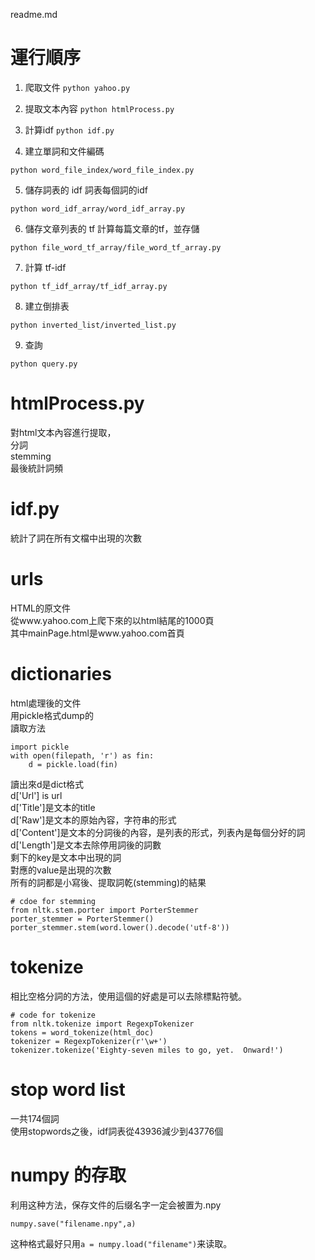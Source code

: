 readme.md

# 運行順序
1. 爬取文件
```python yahoo.py```

2. 提取文本內容
```python htmlProcess.py```

3. 計算idf
```python idf.py```

4. 建立單詞和文件編碼
```
python word_file_index/word_file_index.py
```

5. 儲存詞表的 idf
詞表每個詞的idf
```
python word_idf_array/word_idf_array.py
```
6. 儲存文章列表的 tf
計算每篇文章的tf，並存儲
```
python file_word_tf_array/file_word_tf_array.py
```

7. 計算 tf-idf
```
python tf_idf_array/tf_idf_array.py
```

8. 建立倒排表
```
python inverted_list/inverted_list.py
```

9. 查詢
```
python query.py
```
# htmlProcess.py
對html文本內容進行提取，  
分詞  
stemming  
最後統計詞頻  

# idf.py  
統計了詞在所有文檔中出現的次數  

# urls
HTML的原文件  
從www.yahoo.com上爬下來的以html結尾的1000頁  
其中mainPage.html是www.yahoo.com首頁  

# dictionaries
html處理後的文件  
用pickle格式dump的  
讀取方法  
```
import pickle
with open(filepath, 'r') as fin:
    d = pickle.load(fin)
```
讀出來d是dict格式  
d['Url'] is url   
d['Title']是文本的title  
d['Raw']是文本的原始內容，字符串的形式    
d['Content']是文本的分詞後的內容，是列表的形式，列表內是每個分好的詞    
d['Length']是文本去除停用詞後的詞數  
剩下的key是文本中出現的詞  
對應的value是出現的次數  
所有的詞都是小寫後、提取詞乾(stemming)的結果  
```
# cdoe for stemming
from nltk.stem.porter import PorterStemmer 
porter_stemmer = PorterStemmer()
porter_stemmer.stem(word.lower().decode('utf-8'))
```

# tokenize 
相比空格分詞的方法，使用這個的好處是可以去除標點符號。  
```
# code for tokenize
from nltk.tokenize import RegexpTokenizer
tokens = word_tokenize(html_doc)
tokenizer = RegexpTokenizer(r'\w+')
tokenizer.tokenize('Eighty-seven miles to go, yet.  Onward!')
```

# stop word list
一共174個詞  
使用stopwords之後，idf詞表從43936減少到43776個  

# numpy 的存取
利用这种方法，保存文件的后缀名字一定会被置为.npy   
```
numpy.save("filename.npy",a)
```
这种格式最好只用```a = numpy.load("filename")```来读取。